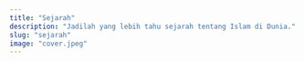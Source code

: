 ```yaml
---
title: "Sejarah"
description: "Jadilah yang lebih tahu sejarah tentang Islam di Dunia."
slug: "sejarah"
image: "cover.jpeg"
---
```


